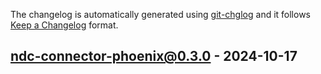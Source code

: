 The changelog is automatically generated using [git-chglog](https://github.com/git-chglog/git-chglog) and it follows [Keep a Changelog](https://keepachangelog.com) format.


<a name="ndc-connector-phoenix@0.3.0"></a>
## ndc-connector-phoenix@0.3.0 - 2024-10-17
